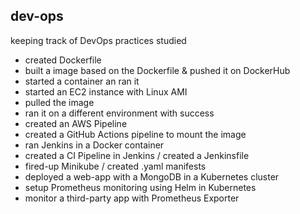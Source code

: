 ## dev-ops

keeping track of DevOps practices studied 

- created Dockerfile
- built a image based on the Dockerfile & pushed it on DockerHub
- started a container an ran it
- started an EC2 instance with Linux AMI
- pulled the image
- ran it on a different environment with success
- created an AWS Pipeline
- created a GitHub Actions pipeline to mount the image
- ran Jenkins in a Docker container
- created a CI Pipeline in Jenkins / created a Jenkinsfile
- fired-up Minikube / created .yaml manifests
- deployed a web-app with a MongoDB in a Kubernetes cluster
- setup Prometheus monitoring using Helm in Kubernetes
- monitor a third-party app with Prometheus Exporter
